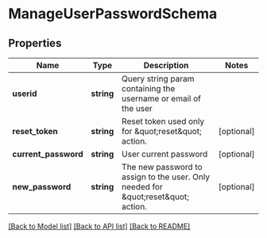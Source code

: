 # ManageUserPasswordSchema

## Properties
Name | Type | Description | Notes
------------ | ------------- | ------------- | -------------
**userid** | **string** | Query string param containing the username or email of the user | 
**reset_token** | **string** | Reset token used only for &amp;quot;reset&amp;quot; action. | [optional] 
**current_password** | **string** | User current password | [optional] 
**new_password** | **string** | The new password to assign to the user. Only needed for &amp;quot;reset&amp;quot; action. | [optional] 

[[Back to Model list]](../README.md#documentation-for-models) [[Back to API list]](../README.md#documentation-for-api-endpoints) [[Back to README]](../README.md)


